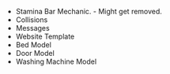 * Stamina Bar Mechanic. - Might get removed.
* Collisions
* Messages
* Website Template
* Bed Model
* Door Model
* Washing Machine Model
